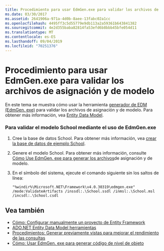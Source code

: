```yaml
---
title: Procedimiento para usar EdmGen.exe para validar los archivos de asignación y de modelo
ms.date: 03/30/2017
ms.assetid: 2641906a-971a-4d0b-8aee-13fabc02a1cc
ms.openlocfilehash: 4495ff3c5d55779e9db113a2a59361b643841382
ms.sourcegitcommit: 4e2d355baba82814fa53efd6b8bbb45bfe054d11
ms.translationtype: MT
ms.contentlocale: es-ES
ms.lasthandoff: 09/04/2019
ms.locfileid: "70251376"
---
```

# <a name="how-to-use-edmgenexe-to-validate-model-and-mapping-files"></a>Procedimiento para usar EdmGen.exe para validar los archivos de asignación y de modelo
En este tema se muestra cómo usar la herramienta [generador de EDM (EdmGen. exe)](edm-generator-edmgen-exe.md) para validar los archivos de asignación y de modelo. Para obtener más información, vea [Entity Data Model](../entity-data-model.md).  
  
### <a name="to-validate-the-school-model-using-edmgenexe"></a>Para validar el modelo School mediante el uso de EdmGen.exe  
  
1. Cree la base de datos School. Para obtener más información, vea [crear la base de datos de ejemplo School](https://docs.microsoft.com/previous-versions/dotnet/netframework-4.0/bb399731(v=vs.100)).  
  
2. Genere el modelo School. Para obtener más información, consulte [Cómo Use EdmGen. exe para generar los archivos](how-to-use-edmgen-exe-to-generate-the-model-and-mapping-files.md)de asignación y de modelo.  
  
3. En el símbolo del sistema, ejecute el comando siguiente sin los saltos de línea:  
  
    ```console
    "%windir%\Microsoft.NET\Framework\v4.0.30319\edmgen.exe" /mode:ValidateArtifacts /inssdl:.\School.ssdl /inmsl:.\School.msl /incsdl:.\School.csdl  
    ```  
  
## <a name="see-also"></a>Vea también

- [Cómo: Configurar manualmente un proyecto de Entity Framework](https://docs.microsoft.com/previous-versions/dotnet/netframework-4.0/bb738546(v=vs.100))
- [ADO.NET Entity Data Model herramientas](https://docs.microsoft.com/previous-versions/dotnet/netframework-4.0/bb399249(v=vs.100))
- [Procedimientos: Generar previamente vistas para mejorar el rendimiento de las consultas](https://docs.microsoft.com/previous-versions/dotnet/netframework-4.0/bb896240(v=vs.100))
- [Cómo: Usar EdmGen. exe para generar código de nivel de objeto](how-to-use-edmgen-exe-to-generate-object-layer-code.md)
